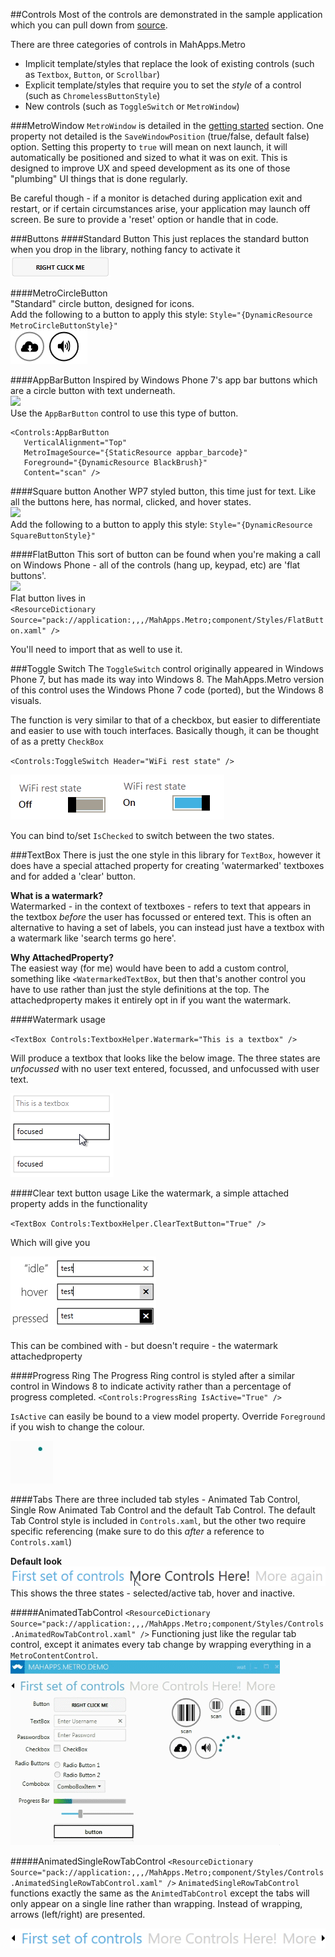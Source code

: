 ##Controls
Most of the controls are demonstrated in the sample application which you can pull down from [source](https://github.com/mahapps/mahapps.metro/). 

There are three categories of controls in MahApps.Metro

* Implicit template/styles that replace the look of existing controls (such as `Textbox`, `Button`, or `Scrollbar`)
* Explicit template/styles that require you to set the *style* of a control (such as `ChromelessButtonStyle`)
* New controls (such as `ToggleSwitch` or `MetroWindow`)

###MetroWindow
`MetroWindow` is detailed in the [getting started](#styling_a_window) section. One property not detailed is the `SaveWindowPosition` (true/false, default false) option. Setting this property to `true` will mean on next launch, it will automatically be positioned and sized to what it was on exit. This is designed to improve UX and speed development as its one of those "plumbing" UI things that is done regularly.  

Be careful though - if a monitor is detached during application exit and restart, or if certain circumstances arise, your application may launch off screen. Be sure to provide a 'reset' option or handle that in code.

###Buttons
####Standard Button
This just replaces the standard button when you drop in the library, nothing fancy to activate it    
![](images/08_RegularButton.png)

####MetroCircleButton  
"Standard" circle button, designed for icons.  
Add the following to a button to apply this style: `Style="{DynamicResource MetroCircleButtonStyle}"`  
![](images/07_CircleButtons.png)

####AppBarButton
Inspired by Windows Phone 7's app bar buttons which are a circle button with text underneath.  
![](http://images.theleagueofpaul.com/appbarbuttoncontrol.png)  
Use the `AppBarButton` control to use this type of button.  

    <Controls:AppBarButton
       VerticalAlignment="Top"
       MetroImageSource="{StaticResource appbar_barcode}"
       Foreground="{DynamicResource BlackBrush}"
       Content="scan" />  

####Square button 
Another WP7 styled button, this time just for text. Like all the buttons here, has normal, clicked, and hover states.  
![](http://images.theleagueofpaul.com/squarebutton04.png)  
Add the following to a button to apply this style: `Style="{DynamicResource SquareButtonStyle}"`

####FlatButton
This sort of button can be found when you're making a call on Windows Phone - all of the controls (hang up, keypad, etc) are 'flat buttons'.  
![](http://images.theleagueofpaul.com/flatbutton04.png)  
Flat button lives in   
`<ResourceDictionary Source="pack://application:,,,/MahApps.Metro;component/Styles/FlatButton.xaml" />`

You'll need to import that as well to use it.

###Toggle Switch
The `ToggleSwitch` control originally appeared in Windows Phone 7, but has made its way into Windows 8. The MahApps.Metro version of this control uses the Windows Phone 7 code (ported), but the Windows 8 visuals.

The function is very similar to that of a checkbox, but easier to differentiate and easier to use with touch interfaces. Basically though, it can be thought of as a pretty `CheckBox`

`<Controls:ToggleSwitch Header="WiFi rest state" />`

![](images/09_toggleswitch.png)  

You can bind to/set `IsChecked` to switch between the two states.

###TextBox
There is just the one style in this library for `TextBox`, however it does have a special attached property for creating 'watermarked' textboxes and for added a 'clear' button.

**What is a watermark?**  
Watermarked - in the context of textboxes - refers to text that appears in the textbox *before* the user has focussed or entered text. This is often an alternative to having a set of labels, you can instead just have a textbox with a watermark like 'search terms go here'.

**Why AttachedProperty?**  
The easiest way (for me) would have been to add a custom control, something like `<WatermarkedTextBox`, but then that's another control you have to use rather than just the style definitions at the top. The attachedproperty makes it entirely opt in if you want the watermark.

####Watermark usage

``<TextBox Controls:TextboxHelper.Watermark="This is a textbox" />``

Will produce a textbox that looks like the below image. The three states are *unfocussed* with no user text entered, focussed, and unfocussed with user text.

![](images/10_textboxstates.png)


####Clear text button usage
Like the watermark, a simple attached property adds in the functionality

``<TextBox Controls:TextboxHelper.ClearTextButton="True" />``

Which will give you

![](images/11_textboxclearstates.png)

This can be combined with - but doesn't require - the watermark attachedproperty

####Progress Ring
The Progress Ring control is styled after a similar control in Windows 8 to indicate activity rather than a percentage of progress completed.
``<Controls:ProgressRing IsActive="True" />``

`IsActive` can easily be bound to a view model property. Override `Foreground` if you wish to change the colour.

![](images/progress_ring.gif)



####Tabs
There are three included tab styles - Animated Tab Control, Single Row Animated Tab Control and the default Tab Control. The default Tab Control style is included in `Controls.xaml`, but the other two require specific referencing (make sure to do this *after* a reference to `Controls.xaml`)

**Default look**  
![](images/default_tab_control.png)  
This shows the three states - selected/active tab, hover and inactive.

#####AnimatedTabControl
``<ResourceDictionary Source="pack://application:,,,/MahApps.Metro;component/Styles/Controls.AnimatedRowTabControl.xaml" />``
Functioning just like the regular tab control, except it animates every tab change by wrapping everything in a `MetroContentControl`.  
![](images/animatedtabcontrol.gif) 

#####AnimatedSingleRowTabControl
``<ResourceDictionary Source="pack://application:,,,/MahApps.Metro;component/Styles/Controls.AnimatedSingleRowTabControl.xaml" />``
`AnimatedSingleRowTabControl` functions exactly the same as the `AnimtedTabControl`  except the tabs will only appear on a single line rather than wrapping. Instead of wrapping, arrows (left/right) are presented.   

![](images/singlerow_tab_control.png)  

